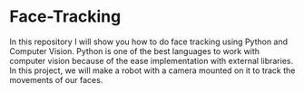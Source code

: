 # Face-Tracking
In this repository I will show you how to do face tracking using Python and Computer Vision. Python is one of the best languages to work with computer vision because of the ease implementation with external libraries. In this project, we will make a robot with a camera mounted on it to track the movements of our faces.
